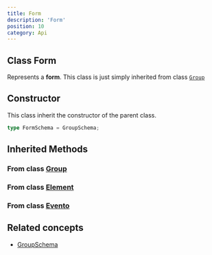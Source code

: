 ```yaml
---
title: Form
description: 'Form'
position: 10
category: Api
---
```


## Class Form
<tree :items="[
  { text: 'Evento', url: '/api/evento' },
  { text: 'Objeto', url: '/api/objeto' },
  { text: 'Element', url: '/api/element' },
  { text: 'Group', url: '/api/group' },
  { text: 'Form' }
]"></tree>

Represents a **form**. This class is just simply inherited from class [`Group`](/api/group)

## Constructor
This class inherit the constructor of the parent class.

```typescript
type FormSchema = GroupSchema;
```

## Inherited Methods
### From class [Group](/api/group)
<InheritedMethods name="group"></InheritedMethods>

### From class [Element](/api/element)
<InheritedMethods name="element"></InheritedMethods>

### From class [Evento](/api/evento)
<InheritedMethods name="evento"></InheritedMethods>

## Related concepts
- [GroupSchema](/api/group#constructor)
